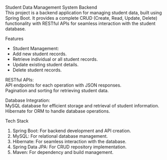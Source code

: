 Student Data Management System Backend  
This project is a backend application for managing student data, built using Spring Boot. It provides a complete CRUD (Create, Read, Update, Delete) functionality with RESTful APIs for seamless interaction with the student database.  

Features  
* Student Management:  
* Add new student records.  
* Retrieve individual or all student records.  
* Update existing student details.  
* Delete student records.  

RESTful APIs:  
API endpoints for each operation with JSON responses.  
Pagination and sorting for retrieving student data.  

Database Integration:  
MySQL database for efficient storage and retrieval of student information.  
Hibernate for ORM to handle database operations.  

Tech Stack  
1. Spring Boot: For backend development and API creation.
2. MySQL: For relational database management.
3. Hibernate: For seamless interaction with the database.
4. Spring Data JPA: For CRUD repository implementation.
5. Maven: For dependency and build management.
